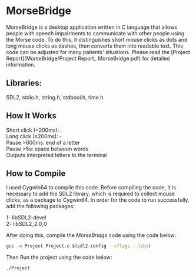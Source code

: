 # MorseBridge
MorseBridge is a desktop application written in C language that allows people with speech impairments to communicate with other people using the Morse code. To do this, it distinguishes short mouse clicks as dots and long mouse clicks as dashes, then converts them into readable text. This code can be adjusted for many patients' situations. Please read the [Project Report](MorseBridge/Project Report_ MorseBridge.pdf) for detailed information.

## Libraries:
SDL2, stdio.h, string.h, stdbool.h, time.h

## How It Works
Short click (<200ms): .  
Long click (≥200ms): -  
Pause >600ms: end of a letter  
Pause >5s: space between words  
Outputs interpreted letters to the terminal  

## How to Compile  
I used Cygwin64 to compile this code. Before compiling the code, it is necessary to add the SDL2 library, which is required to collect mouse clicks, as a package to Cygwin64. In order for the code to run successfully, add the following packages:  

1- libSDL2-devel  
2- libSDL2_2.0_0  

After doing this, compile the *MorseBridge* code using the code below:
```sh
gcc -o Project Project.c $(sdl2-config --cflags --libs)  
```
Then Run the project using the code below: 
```sh
./Project  
```

